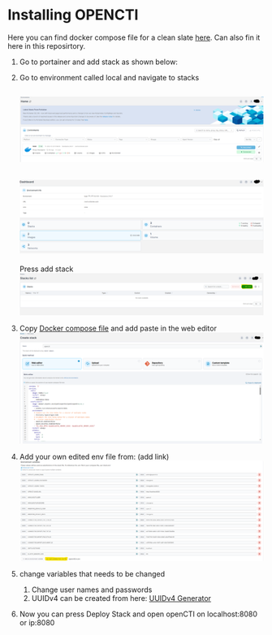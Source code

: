 # Installing OPENCTI 
Here you can find docker compose file for a clean slate [here](https://github.com/OpenCTI-Platform/docker). Can also fin it here in this reposirtory. 

1. Go to portainer and add stack as shown below:
2. Go to environment called local and navigate to stacks

    ![portainer home](images/portainerHome.png)
    --
    ![Local Dashboard](images/localDashboard.png)
    -- 
    Press add stack
    ![Local stacks list](images/LocalStacksAdd.png)
3. Copy [Docker compose file](https://github.com/Erikfk99/Security/blob/main/openCTI/OpenCTI%20Installation/docker-ComposeClean.yml) and add paste in the web editor
   ![web editor](images/webEditorStack.png)
4. Add your own edited env file from: (add link)
    ![Variables](images/variablesFirst.png)
5. change variables that needs to be changed
   1. Change user names and passwords
   2. UUIDv4 can be created from here: [UUIDv4 Generator](https://www.uuidgenerator.net/version4)
6. Now you can press Deploy Stack and open openCTI on localhost:8080 or ip:8080